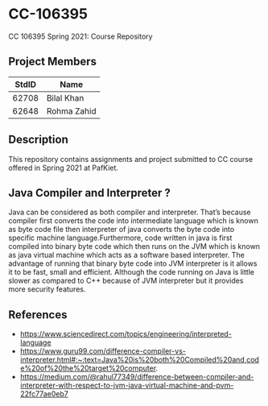 # CC-106395

CC 106395 Spring 2021: Course Repository 

## Project Members ##
StdID | Name
------------ | -------------
62708 | Bilal Khan
62648 | Rohma Zahid

## Description ##
This repository contains assignments and project submitted to CC course offered in Spring 2021 at PafKiet.


## Java Compiler and Interpreter ? ##

Java can be considered as both compiler and interpreter. That’s because compiler first converts the code into intermediate language which is known as byte code file then interpreter of java converts the byte code into specific machine language.Furthermore, code written in java is first compiled into binary byte code which then runs on the JVM which is known as java virtual machine which acts as a software based interpreter. The advantage of running that binary byte code into JVM interpreter is it allows it to be fast, small and efficient. Although the code running on Java is little slower as compared to C++ because of JVM interpreter but it provides more security features. 

## References ##
- https://www.sciencedirect.com/topics/engineering/interpreted-language
- https://www.guru99.com/difference-compiler-vs-interpreter.html#:~:text=Java%20is%20both%20Compiled%20and,code%20of%20the%20target%20computer.
- https://medium.com/@rahul77349/difference-between-compiler-and-interpreter-with-respect-to-jvm-java-virtual-machine-and-pvm-22fc77ae0eb7

